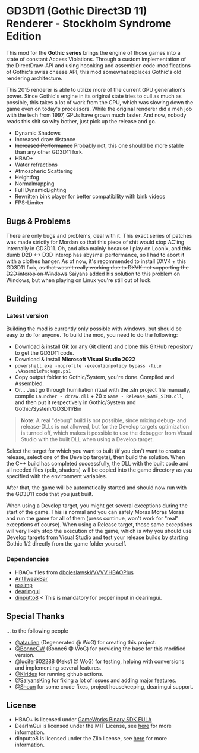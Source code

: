 # GD3D11 (Gothic Direct3D 11) Renderer - Stockholm Syndrome Edition

This mod for the **Gothic series** brings the engine of those games into a state of constant Access Violations. Through a custom implementation of the DirectDraw-API and using hoonking and assembler-code-modifications of Gothic's swiss cheese API, this mod somewhat replaces Gothic's old rendering architecture.

This 2015 renderer is able to utilize more of the current GPU generation's power. Since Gothic's engine in its original state tries to cull as much as possible, this takes a lot of work from the CPU, which was slowing down the game even on today's processors. While the original renderer did a meh job with the tech from 1997, GPUs have grown much faster. And now, nobody reads this shit so why bother, just pick up the release and go.

* Dynamic Shadows
* Increased draw distance
* ~~Increased Performance~~ Probably not, this one should be more stable than any other GD3D11 fork.
* HBAO+
* Water refractions
* Atmospheric Scattering
* Heightfog
* Normalmapping
* Full DynamicLighting
* Rewritten bink player for better compatibility with bink videos
* FPS-Limiter

## Bugs & Problems

There are only bugs and problems, deal with it. This exact series of patches was made strictly for Mordan so that this piece of shit would stop AC'ing internally in GD3D11. Oh, and also mainly because I play on Loonix, and this dumb D2D <-> D3D interop has abysmal performance, so I had to abort it with a clothes hanger. As of now, it's recommended to install DXVK + this GD3D11 fork, ~~as that wasn't really working due to DXVK not supporting the D2D interop on Windows~~ Saiyans added his solution to this problem on Windows, but when playing on Linux you're still out of luck.

## Building

### Latest version

Building the mod is currently only possible with windows, but should be easy to do for anyone. To build the mod, you need to do the following:

- Download & install **Git** (or any Git client) and clone this GitHub repository to get the GD3D11 code.
- Download & install **Microsoft Visual Studio 2022** 
- `powershell.exe -noprofile -executionpolicy bypass -file .\AssemblePackage.ps1`
- Copy output folder to Gothic/System, you're done. Compiled and Assembled.
- Or... Just go through humiliation ritual with the .sln project file manually, compile `Launcher - ddraw.dll` + 20 x `Game - Release_GAME_SIMD.dll`, and then put it respectively in Gothic/System and Gothic/System/GD3D11/Bin

> **Note**: A real "debug" build is not possible, since mixing debug- and release-DLLs is not allowed, but for the Develop targets optimization is turned off, which makes it possible to use the debugger from Visual Studio with the built DLL when using a Develop target.

Select the target for which you want to built (if you don't want to create a release, select one of the Develop targets), then build the solution. When the C++ build has completed successfully, the DLL with the built code and all needed files (pdb, shaders) will be copied into the game directory as you specified with the environment variables.

After that, the game will be automatically started and should now run with the GD3D11 code that you just built.

When using a Develop target, you might get several exceptions during the start of the game. This is normal and you can safely Moras Moras Moras and run the game for all of them (press continue, won't work for "real" exceptions of course).
When using a Release target, those same exceptions will very likely stop the execution of the game, which is why you should use Develop targets from Visual Studio and test your release builds by starting Gothic 1/2 directly from the game folder yourself.

### Dependencies

- HBAO+ files from [dboleslawski/VVVV.HBAOPlus](https://github.com/dboleslawski/VVVV.HBAOPlus/tree/master/Dependencies/NVIDIA-HBAOPlus)
- [AntTweakBar](https://sourceforge.net/projects/anttweakbar/)
- [assimp](https://github.com/assimp/assimp)
- [dearimgui](https://github.com/ocornut/imgui)
- [dinputto8](https://github.com/elishacloud/dinputto8/releases/tag/v1.0.75.0) < This is mandatory for proper input in dearimgui.

## Special Thanks

... to the following people

- [@ataulien](https://github.com/ataulien) (Degenerated @ WoG) for creating this project.
- [@BonneCW](https://github.com/BonneCW) (Bonne6 @ WoG) for providing the base for this modified version.
- [@lucifer602288](https://github.com/lucifer602288) (Keks1 @ WoG) for testing, helping with conversions and implementing several features.
- [@Kirides](https://github.com/kirides/GD3D11) for running github actions.
- [@SaiyansKing](https://github.com/SaiyansKing) for fixing a lot of issues and adding major features.
- [@Shoun](https://gitlab.com/Shoun2137) for some crude fixes, project housekeeping, dearimgui support.

## License

- HBAO+ is licensed under [GameWorks Binary SDK EULA](https://developer.nvidia.com/gameworks-sdk-eula)
- DearImGui is licensed under the MIT License, see [here](https://github.com/ocornut/imgui) for more information.
- dinputto8 is licensed under the Zlib license, see [here](https://github.com/elishacloud/dinputto8) for more information.
